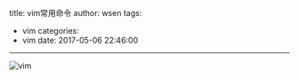 title: vim常用命令
author: wsen
tags:
  - vim
categories:
  - vim
date: 2017-05-06 22:46:00
---
![vim](https://raw.githubusercontent.com/wuyuedefeng/wuyuedefeng.github.io/develop/images/vim-commonts.png)